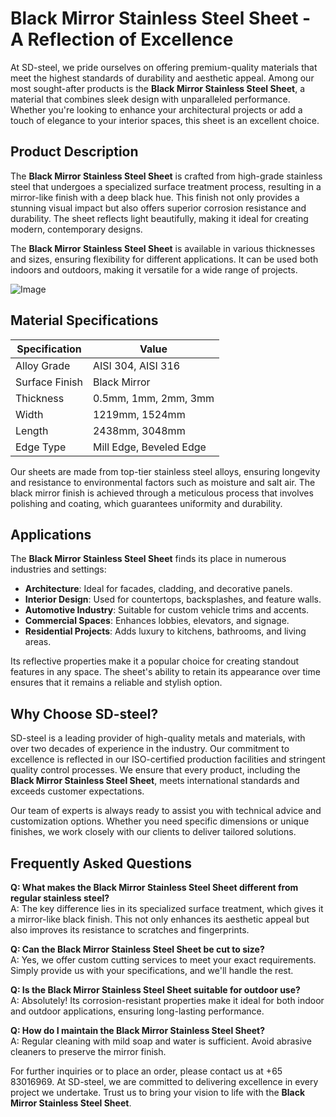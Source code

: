# Black Mirror Stainless Steel Sheet - A Reflection of Excellence

At SD-steel, we pride ourselves on offering premium-quality materials that meet the highest standards of durability and aesthetic appeal. Among our most sought-after products is the **Black Mirror Stainless Steel Sheet**, a material that combines sleek design with unparalleled performance. Whether you're looking to enhance your architectural projects or add a touch of elegance to your interior spaces, this sheet is an excellent choice.

## Product Description

The **Black Mirror Stainless Steel Sheet** is crafted from high-grade stainless steel that undergoes a specialized surface treatment process, resulting in a mirror-like finish with a deep black hue. This finish not only provides a stunning visual impact but also offers superior corrosion resistance and durability. The sheet reflects light beautifully, making it ideal for creating modern, contemporary designs.

The **Black Mirror Stainless Steel Sheet** is available in various thicknesses and sizes, ensuring flexibility for different applications. It can be used both indoors and outdoors, making it versatile for a wide range of projects.

![Image](https://github.com/user-attachments/assets/2567258e-e124-4816-932d-1809bd27ef0b)

## Material Specifications

| Specification   | Value                     |
|-----------------|---------------------------|
| Alloy Grade     | AISI 304, AISI 316        |
| Surface Finish  | Black Mirror              |
| Thickness       | 0.5mm, 1mm, 2mm, 3mm      |
| Width           | 1219mm, 1524mm            |
| Length          | 2438mm, 3048mm            |
| Edge Type       | Mill Edge, Beveled Edge   |

Our sheets are made from top-tier stainless steel alloys, ensuring longevity and resistance to environmental factors such as moisture and salt air. The black mirror finish is achieved through a meticulous process that involves polishing and coating, which guarantees uniformity and durability.

## Applications

The **Black Mirror Stainless Steel Sheet** finds its place in numerous industries and settings:

- **Architecture**: Ideal for facades, cladding, and decorative panels.
- **Interior Design**: Used for countertops, backsplashes, and feature walls.
- **Automotive Industry**: Suitable for custom vehicle trims and accents.
- **Commercial Spaces**: Enhances lobbies, elevators, and signage.
- **Residential Projects**: Adds luxury to kitchens, bathrooms, and living areas.

Its reflective properties make it a popular choice for creating standout features in any space. The sheet's ability to retain its appearance over time ensures that it remains a reliable and stylish option.

## Why Choose SD-steel?

SD-steel is a leading provider of high-quality metals and materials, with over two decades of experience in the industry. Our commitment to excellence is reflected in our ISO-certified production facilities and stringent quality control processes. We ensure that every product, including the **Black Mirror Stainless Steel Sheet**, meets international standards and exceeds customer expectations.

Our team of experts is always ready to assist you with technical advice and customization options. Whether you need specific dimensions or unique finishes, we work closely with our clients to deliver tailored solutions.

## Frequently Asked Questions

**Q: What makes the Black Mirror Stainless Steel Sheet different from regular stainless steel?**  
A: The key difference lies in its specialized surface treatment, which gives it a mirror-like black finish. This not only enhances its aesthetic appeal but also improves its resistance to scratches and fingerprints.

**Q: Can the Black Mirror Stainless Steel Sheet be cut to size?**  
A: Yes, we offer custom cutting services to meet your exact requirements. Simply provide us with your specifications, and we'll handle the rest.

**Q: Is the Black Mirror Stainless Steel Sheet suitable for outdoor use?**  
A: Absolutely! Its corrosion-resistant properties make it ideal for both indoor and outdoor applications, ensuring long-lasting performance.

**Q: How do I maintain the Black Mirror Stainless Steel Sheet?**  
A: Regular cleaning with mild soap and water is sufficient. Avoid abrasive cleaners to preserve the mirror finish.

For further inquiries or to place an order, please contact us at +65 83016969. At SD-steel, we are committed to delivering excellence in every project we undertake. Trust us to bring your vision to life with the **Black Mirror Stainless Steel Sheet**.